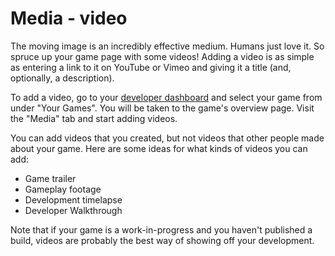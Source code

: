 # Media - video

The moving image is an incredibly effective medium. Humans just love it. So spruce up your game page with some videos! Adding a video is as simple as entering a link to it on YouTube or Vimeo and giving it a title (and, optionally, a description).

To add a video, go to your [developer dashboard](http://gamejolt.com/dashboard/) and select your game from under "Your Games". You will be taken to the game's overview page. Visit the "Media" tab and start adding videos.

You can add videos that you created, but not videos that other people made about your game. Here are some ideas for what kinds of videos you can add:

- Game trailer
- Gameplay footage 
- Development timelapse 
- Developer Walkthrough 

Note that if your game is a work-in-progress and you haven't published a build, videos are probably the best way of showing off your development.

